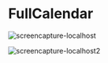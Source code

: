# FullCalendar

![screencapture-localhost](https://user-images.githubusercontent.com/37172038/60782804-6e1d1000-a11e-11e9-8b76-4cae1d61d80f.png)

![screencapture-localhost2](https://user-images.githubusercontent.com/37172038/60782893-b805f600-a11e-11e9-846d-198c9bd866e1.png)
